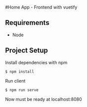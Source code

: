 #Home App - Frontend with vuetify

## Requirements
- Node

## Project Setup
Install dependencies with npm
```
$ npm install
```
Run client
```
$ npm run serve
```
Now must be ready at localhost:8080
